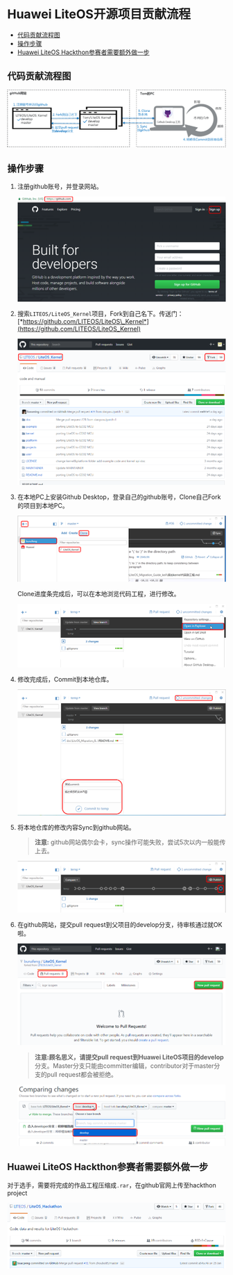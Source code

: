 # Huawei LiteOS开源项目贡献流程
* [代码贡献流程图](#代码贡献流程图)
* [操作步骤](#操作步骤)
* [Huawei LiteOS Hackthon参赛者需要额外做一步](#huawei-liteos-hackthon参赛者需要额外做一步)

## 代码贡献流程图
![](./meta/image1.png)

## 操作步骤

1.  注册github账号，并登录网站。
  
	![](./meta/image2.png)

2.  搜索`LITEOS/LiteOS_Kernel`项目，Fork到自己名下。传送门：[*https://github.com/LITEOS/LiteOS\_Kernel*](https://github.com/LITEOS/LiteOS_Kernel)

	![](./meta/image3.png)

3.  在本地PC上安装Github Desktop，登录自己的github账号，Clone自己Fork的项目到本地PC。
	
	![](./meta/image4.png)

	Clone进度条完成后，可以在本地浏览代码工程，进行修改。
	
	![](./meta/image5.png)

4.  修改完成后，Commit到本地仓库。
	
	![](./meta/image6.png)

5.  将本地仓库的修改内容Sync到github网站。
  
	>**注意:** github网站偶尔会卡，sync操作可能失败，尝试5次以内一般能传上去。
	
	![](./meta/image7.png)

6.  在github网站，提交pull request到父项目的develop分支，待审核通过就OK啦。
	
	![](./meta/image8.png)  

	>**注意:**顾名思义，请提交pull request到Huawei LiteOS项目的**develop**分支。Master分支只能由committer编辑，contributor对于master分支的pull request都会被拒绝。
	
	![](./meta/image9.png)

## Huawei LiteOS Hackthon参赛者需要额外做一步

对于选手，需要将完成的作品工程压缩成`.rar`，在github官网上传至hackthon project

![](./meta/image10.png)


